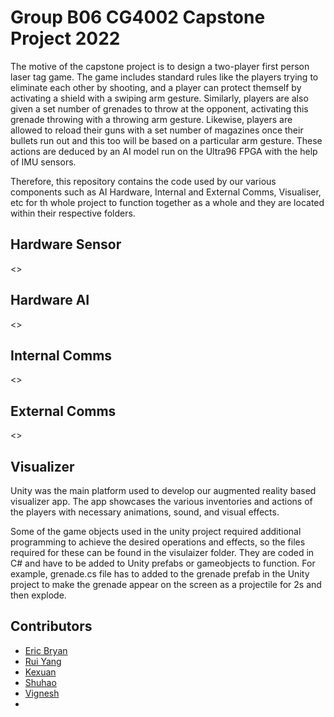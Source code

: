 
# Group B06 CG4002 Capstone Project 2022

The motive of the capstone project is to design a two-player first person laser tag game. The game includes standard rules like the players trying to eliminate each other by shooting, and a player can protect themself by activating a shield with a swiping arm gesture. Similarly, players are also given a set number of grenades to throw at the opponent, activating this grenade throwing with a throwing arm gesture. Likewise, players are allowed to reload their guns with a set number of magazines once their bullets run out and this too will be based on a particular arm gesture. These actions are deduced by an AI model run on the Ultra96 FPGA with the help of IMU sensors.

Therefore, this repository contains the code used by our various components such as AI Hardware, Internal and External Comms, Visualiser, etc for th whole project to function together as a whole and they are located within their respective folders.

## Hardware Sensor

<>

## Hardware AI

<>

## Internal Comms

<>

## External Comms

<>

## Visualizer

Unity was the main platform used to develop our augmented reality based visualizer app. The app showcases the various inventories and actions of the players with necessary animations, sound, and visual effects.

Some of the game objects used in the unity project required additional programming to achieve the desired operations and effects, so the files required for these can be found in the visulaizer folder. They are coded in C# and have to be added to Unity prefabs or gameobjects to function. For example, grenade.cs file has to added to the grenade prefab in the Unity project to make the grenade appear on the screen as a projectile for 2s and then explode.

## Contributors

* [Eric Bryan](https://github.com/EricBryann)
* [Rui Yang](https://github.com/tryyang2001)
* [Kexuan](https://github.com/Cocokkkk)
* [Shuhao](https://github.com/Rye98)
* [Vignesh](https://github.com/KVignesh122)
*
